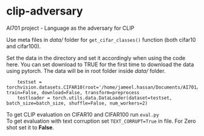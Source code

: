 # clip-adversary
AI701 project - Language as the adversary for CLIP

Use meta files in *data/* folder for ```get_cifar_classes()``` function (both cifar10 and cifar100). 

Set the data in the directory and set it accordingly when using the code here. You can set download to TRUE for the first time to download the data using pytorch. The data will be in root folder inside *data/* folder. 
``` 
    testset = torchvision.datasets.CIFAR10(root='/home/jameel.hassan/Documents/AI701/data/cifar10', train=False, download=False, transform=preprocess
    testloader = torch.utils.data.DataLoader(dataset=testset, batch_size=batch_size, shuffle=False, num_workers=2) 
```

To get CLIP evaluation on CIFAR10 and CIFAR100 run ```eval.py``` \
To get evaluation with text corruption set ```TEXT_CORRUPT=True``` in file. For Zero shot set it to **False**. 